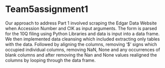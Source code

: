 # Team5assignment1
Our approach to address Part 1 involved scraping the Edgar Data Website when Accession Number and CIK as input arguments. The form is parsed for the 10Q filing using Python Libraries and data is input into a data frame. We then implemented data cleansing which included extracting only tables with the data. Followed by aligning the columns, removing ‘$’ signs which occupied individual columns, removing NaN, None and any occurrences of blank columns and after removing the Nan and None values realigned the columns by looping through the data frame.
